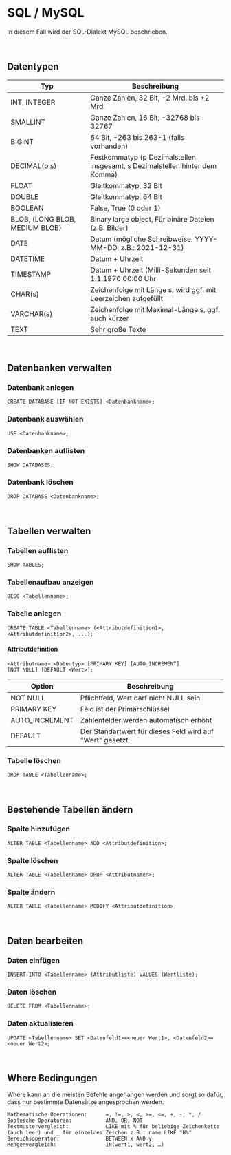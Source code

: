 # SQL / MySQL
In diesem Fall wird der SQL-Dialekt MySQL beschrieben.

<br>

## Datentypen

|Typ|Beschreibung|
|---|------------|
|INT, INTEGER|Ganze Zahlen, 32 Bit, -2 Mrd. bis +2 Mrd.|
|SMALLINT|Ganze Zahlen, 16 Bit, -32768 bis 32767|
|BIGINT|64 Bit, -263 bis 263-1 (falls vorhanden)|
|DECIMAL(p,s)|Festkommatyp (p Dezimalstellen insgesamt, s Dezimalstellen hinter dem Komma)|
|FLOAT|Gleitkommatyp, 32 Bit|
|DOUBLE|Gleitkommatyp, 64 Bit|
|BOOLEAN|False, True (0 oder 1)|
|BLOB, (LONG BLOB, MEDIUM BLOB)|Binary large object, Für binäre Dateien (z.B. Bilder)|
|DATE|Datum (mögliche Schreibweise: YYYY-MM-DD, z.B.: 2021-12-31)|
|DATETIME|Datum + Uhrzeit|
|TIMESTAMP|Datum + Uhrzeit (Milli-Sekunden seit 1.1.1970 00:00 Uhr|
|CHAR(s)|Zeichenfolge mit Länge s, wird ggf. mit Leerzeichen aufgefüllt|
|VARCHAR(s)|Zeichenfolge mit Maximal-Länge s, ggf. auch kürzer|
|TEXT|Sehr große Texte|

<br>

## Datenbanken verwalten
### Datenbank anlegen
    CREATE DATABASE [IF NOT EXISTS] <Datenbankname>;

### Datenbank auswählen
    USE <Datenbankname>;

### Datenbanken auflisten
    SHOW DATABASES;

### Datenbank löschen
    DROP DATABASE <Datenbankname>;

<br>

## Tabellen verwalten
### Tabellen auflisten
    SHOW TABLES;

### Tabellenaufbau anzeigen
    DESC <Tabellenname>;

### Tabelle anlegen
    CREATE TABLE <Tabellenname> (<Attributdefinition1>, <Attributdefinition2>, ...);

#### Attributdefinition
    <Attributname> <Datentyp> [PRIMARY KEY] [AUTO_INCREMENT] 
	[NOT NULL] [DEFAULT <Wert>];

|Option|Beschreibung|
|------|------------|
|NOT NULL|Pflichtfeld, Wert darf nicht NULL sein|
|PRIMARY KEY|Feld ist der Primärschlüssel|
|AUTO_INCREMENT|Zahlenfelder werden automatisch erhöht|
|DEFAULT|Der Standartwert für dieses Feld wird auf "Wert" gesetzt.|

### Tabelle löschen
    DROP TABLE <Tabellenname>;

<br>

## Bestehende Tabellen ändern
### Spalte hinzufügen
    ALTER TABLE <Tabellenname> ADD <Attributdefinition>;

### Spalte löschen
    ALTER TABLE <Tabellenname> DROP <Attributnamen>;

### Spalte ändern
    ALTER TABLE <Tabellenname> MODIFY <Attributdefinition>;

<br>

## Daten bearbeiten
### Daten einfügen
    INSERT INTO <Tabellenname> (Attributliste) VALUES (Wertliste);

### Daten löschen
    DELETE FROM <Tabellenname>;

### Daten aktualisieren
    UPDATE <Tabellenname> SET <Datenfeld1>=<neuer Wert1>, <Datenfeld2>=<neuer Wert2>;

<br>

## Where Bedingungen
Where kann an die meisten Befehle angehangen werden und sorgt so dafür, dass nur bestimmte Datensätze angesprochen werden.

    Mathematische Operationen:	    =, !=, >, <, >=, <=, +, -, *, /
    Boolesche Operatoren:	        AND, OR, NOT
    Textmustervergleich:	        LIKE mit % für beliebige Zeichenkette (auch leer) und _ für einzelnes Zeichen z.B.: name LIKE "H%"
    Bereichsoperator:	            BETWEEN x AND y
    Mengenvergleich:	            IN(wert1, wert2, …)


